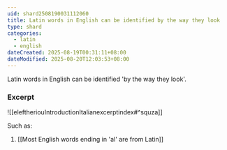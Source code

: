 ```yaml
---
uid: shard2508190031112060
title: Latin words in English can be identified by the way they look
type: shard
categories:
  - latin
  - english
dateCreated: 2025-08-19T00:31:11+08:00
dateModified: 2025-08-20T12:03:53+08:00
---
```

Latin words in English can be identified 'by the way they look'. 

### Excerpt
![[eleftheriouIntroductionItalianexcerptindex#^squza]]

Such as:
1. [[Most English words ending in 'al' are from Latin]]